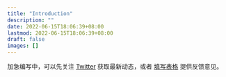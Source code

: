 ```yaml
---
title: "Introduction"
description: ""
date: 2022-06-15T18:06:39+08:00
lastmod: 2022-06-15T18:06:39+08:00
draft: false
images: []
---
```


加急编写中，可以先关注 [Twitter](https://twitter.com/tisoga) 获取最新动态，或者 [填写表格](https://docs.google.com/spreadsheets/d/1xn3lofvsVf4Zc2iaudZ1VRIXSnkXysdUi75DYKRlw-I/edit#gid=0) 提供反馈意见。